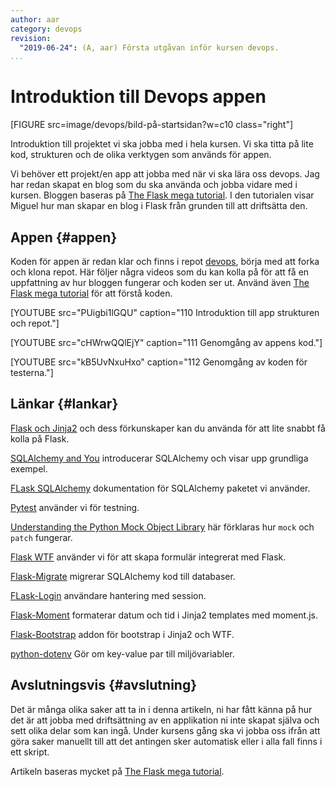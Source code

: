 ```yaml
---
author: aar
category: devops
revision:
  "2019-06-24": (A, aar) Första utgåvan inför kursen devops.
...
```

Introduktion till Devops appen
==================================

[FIGURE src=image/devops/bild-på-startsidan?w=c10 class="right"]

Introduktion till projektet vi ska jobba med i hela kursen. Vi ska titta på lite kod, strukturen och de olika verktygen som används för appen.
<!--more-->

Vi behöver ett projekt/en app att jobba med när vi ska lära oss devops. Jag har redan skapat en blog som du ska använda och jobba vidare med i kursen. Bloggen baseras på [The Flask mega tutorial](https://blog.miguelgrinberg.com/post/the-flask-mega-tutorial-part-i-hello-world). I den tutorialen visar Miguel hur man skapar en blog i Flask från grunden till att driftsätta den.



## Appen {#appen}

Koden för appen är redan klar och finns i repot [devops](https://github.com/dbwebb-se/microblog), börja med att forka och klona repot. Här följer några videos som du kan kolla på för att få en uppfattning av hur bloggen fungerar och koden ser ut. Använd även [The Flask mega tutorial](https://blog.miguelgrinberg.com/post/the-flask-mega-tutorial-part-i-hello-world) för att förstå koden.

[YOUTUBE src="PUigbi1lGQU" caption="110 Introduktion till app strukturen och repot."]

[YOUTUBE src="cHWrwQQlEjY" caption="111 Genomgång av appens kod."]

[YOUTUBE src="kB5UvNxuHxo" caption="112 Genomgång av koden för testerna."]



## Länkar {#lankar}

[Flask och Jinja2](kunskap/flask-och-jinja2) och dess förkunskaper kan du använda för att lite snabbt få kolla på Flask.

[SQLAlchemy and You](http://lucumr.pocoo.org/2011/7/19/sqlachemy-and-you/) introducerar SQLAlchemy och visar upp grundliga exempel.

[FLask SQLAlchemy](https://flask-sqlalchemy.palletsprojects.com/en/2.x/) dokumentation för SQLAlchemy paketet vi använder.

[Pytest](https://docs.pytest.org/en/latest/) använder vi för testning.

[Understanding the Python Mock Object Library](https://realpython.com/python-mock-library/) här förklaras hur `mock` och `patch` fungerar.

[Flask WTF](https://flask-wtf.readthedocs.io/en/stable/) använder vi för att skapa formulär integrerat med Flask.

[Flask-Migrate](https://flask-migrate.readthedocs.io/en/latest/) migrerar SQLAlchemy kod till databaser.

[FLask-Login](https://flask-login.readthedocs.io/en/latest/) användare hantering med session.

[Flask-Moment](https://github.com/miguelgrinberg/Flask-Moment) formaterar datum och tid i Jinja2 templates med moment.js.

[Flask-Bootstrap](https://pythonhosted.org/Flask-Bootstrap/) addon för bootstrap i Jinja2 och WTF.

[python-dotenv](https://saurabh-kumar.com/python-dotenv/) Gör om key-value par till miljövariabler.



Avslutningsvis {#avslutning}
--------------------------------------

Det är många olika saker att ta in i denna artikeln, ni har fått känna på hur det är att jobba med driftsättning av en applikation ni inte skapat själva och sett olika delar som kan ingå. Under kursens gång ska vi jobba oss ifrån att göra saker manuellt till att det antingen sker automatisk eller i alla fall finns i ett skript.

Artikeln baseras mycket på [The Flask mega tutorial](https://blog.miguelgrinberg.com/post/the-flask-mega-tutorial-part-xvii-deployment-on-linux).
